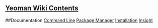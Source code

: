 ## [Yeoman Wiki Contents](https://github.com/yeoman/yeoman/wiki/_pages)

##Documentation
[Command Line](Documentation-Command-Line)
[Package Manager](Documentation-Package-Manager)
[Installation](Documentation-Installation)
[Insight](Documentation-Insight)